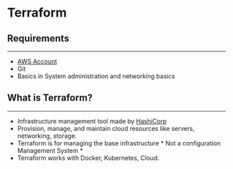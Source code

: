 # Terraform

## Requirements
---
- [AWS Account](https://aws.amazon.com/account/)
- Git
- Basics in System administration and networking basics

## What is Terraform?
---
- Infrastructure management tool made by [HashiCorp](https://www.hashicorp.com)
- Provision, manage, and maintain cloud resources like servers, networking, storage. 
- Terraform is for managing the base infrastructure * Not a configuration Management System *
- Terraform works with Docker, Kubernetes, Cloud. 
 
